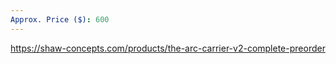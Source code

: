 ```yaml
---
Approx. Price ($): 600
---
```

https://shaw-concepts.com/products/the-arc-carrier-v2-complete-preorder
